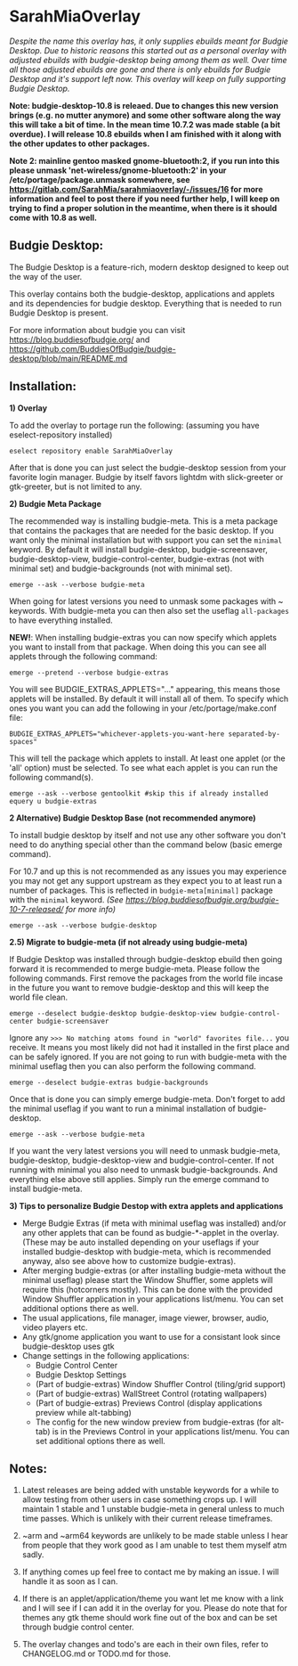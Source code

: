 # SarahMiaOverlay

*Despite the name this overlay has, it only supplies ebuilds meant for Budgie Desktop. Due to historic reasons this started out as a personal overlay with adjusted ebuilds with budgie-desktop being among them as well. Over time all those adjusted ebuilds are gone and there is only ebuilds for Budgie Desktop and it's support left now. This overlay will keep on fully supporting Budgie Desktop.*

**Note: budgie-desktop-10.8 is releaed. Due to changes this new version brings (e.g. no mutter anymore) and some other software along the way this will take a bit of time. In the mean time 10.7.2 was made stable (a bit overdue). I will release 10.8 ebuilds when I am finished with it along with the other updates to other packages.**

**Note 2: mainline gentoo masked gnome-bluetooth:2, if you run into this please unmask 'net-wireless/gnome-bluetooth:2' in your /etc/portage/package.unmask somewhere, see https://gitlab.com/SarahMia/sarahmiaoverlay/-/issues/16 for more information and feel to post there if you need further help, I will keep on trying to find a proper solution in the meantime, when there is it should come with 10.8 as well.**

## Budgie Desktop:

The Budgie Desktop is a feature-rich, modern desktop designed to keep out the way of the user.

This overlay contains both the budgie-desktop, applications and applets and its dependencies for budgie desktop. Everything that is needed to run Budgie Desktop is present.

For more information about budgie you can visit https://blog.buddiesofbudgie.org/ and https://github.com/BuddiesOfBudgie/budgie-desktop/blob/main/README.md

## Installation:

**1) Overlay**

To add the overlay to portage run the following: (assuming you have eselect-repository installed)

	eselect repository enable SarahMiaOverlay

After that is done you can just select the budgie-desktop session from your favorite login manager. Budgie by itself favors lightdm with slick-greeter or gtk-greeter, but is not limited to any.

**2) Budgie Meta Package**

The recommended way is installing budgie-meta. This is a meta package that contains the packages that are needed for the basic desktop. If you want only the minimal installation but with support you can set the `minimal` keyword. By default it will install budgie-desktop, budgie-screensaver, budgie-desktop-view, budgie-control-center, budgie-extras (not with minimal set) and budgie-backgrounds (not with minimal set).

	emerge --ask --verbose budgie-meta
	
When going for latest versions you need to unmask some packages with ~ keywords. With budgie-meta you can then also set the useflag `all-packages` to have everything installed.

**NEW!**: When installing budgie-extras you can now specify which applets you want to install from that package. When doing this you can see all applets through the following command:

	emerge --pretend --verbose budgie-extras
	
You will see BUDGIE_EXTRAS_APPLETS="..." appearing, this means those applets will be installed. By default it will install all of them. To specify which ones you want you can add the following in your /etc/portage/make.conf file:

	BUDGIE_EXTRAS_APPLETS="whichever-applets-you-want-here separated-by-spaces"
	
This will tell the package which applets to install. At least one applet (or the 'all' option) must be selected. To see what each applet is you can run the following command(s).

	emerge --ask --verbose gentoolkit #skip this if already installed
	equery u budgie-extras

**2 Alternative) Budgie Desktop Base (not recommended anymore)**

To install budgie desktop by itself and not use any other software you don't need to do anything special other than the command below (basic emerge command).

For 10.7 and up this is not recommended as any issues you may experience you may not get any support upstream as they expect you to at least run a number of packages. This is reflected in `budgie-meta[minimal]` package with the `minimal` keyword. *(See https://blog.buddiesofbudgie.org/budgie-10-7-released/ for more info)*

	emerge --ask --verbose budgie-desktop
	
**2.5) Migrate to budgie-meta (if not already using budgie-meta)**

If Budgie Desktop was installed through budgie-desktop ebuild then going forward it is recommended to merge budgie-meta. Please follow the following commands. First remove the packages from the world file incase in the future you want to remove budgie-desktop and this will keep the world file clean.

	emerge --deselect budgie-desktop budgie-desktop-view budgie-control-center budgie-screensaver

Ignore any `>>> No matching atoms found in "world" favorites file...` you receive. It means you most likely did not had it installed in the first place and can be safely ignored.
If you are not going to run with budgie-meta with the minimal useflag then you can also perform the following command.

	emerge --deselect budgie-extras budgie-backgrounds
	
Once that is done you can simply emerge budgie-meta. Don't forget to add the minimal useflag if you want to run a minimal installation of budgie-desktop.

	emerge --ask --verbose budgie-meta
	
If you want the very latest versions you will need to unmask budgie-meta, budgie-desktop, budgie-desktop-view and budgie-control-center. If not running with minimal you also need to unmask budgie-backgrounds. And everything else above still applies. Simply run the emerge command to install budgie-meta.

**3) Tips to personalize Budgie Destop with extra applets and applications**

- Merge Budgie Extras (if meta with minimal useflag was installed) and/or any other applets that can be found as budgie-\*-applet in the overlay. (These may be auto installed depending on your useflags if your installed budgie-desktop with budgie-meta, which is recommended anyway, also see above how to customize budgie-extras).
- After merging budgie-extras (or after installing budgie-meta without the minimal useflag) please start the Window Shuffler, some applets will require this (hotcorners mostly). This can be done with the provided Window Shuffler application in your applications list/menu. You can set additional options there as well.
- The usual applications, file manager, image viewer, browser, audio, video players etc.
- Any gtk/gnome application you want to use for a consistant look since budgie-desktop uses gtk
- Change settings in the following applications:
	- Budgie Control Center
	- Budgie Desktop Settings
	- (Part of budgie-extras) Window Shuffler Control (tiling/grid support)
	- (Part of budgie-extras) WallStreet Control (rotating wallpapers)
	- (Part of budgie-extras) Previews Control (display applications preview while alt-tabbing)
	- The config for the new window preview from budgie-extras (for alt-tab) is in the Previews Control in your applications list/menu. You can set additional options there as well.

## Notes:

1) Latest releases are being added with unstable keywords for a while to allow testing from other users in case something crops up. I will maintain 1 stable and 1 unstable budgie-meta in general unless to much time passes. Which is unlikely with their current release timeframes.

2) ~arm and ~arm64 keywords are unlikely to be made stable unless I hear from people that they work good as I am unable to test them myself atm sadly.

3) If anything comes up feel free to contact me by making an issue. I will handle it as soon as I can.

4) If there is an applet/application/theme you want let me know with a link and I will see if I can add it in the overlay for you. Please do note that for themes any gtk theme should work fine out of the box and can be set through budgie control center.

5) The overlay changes and todo's are each in their own files, refer to CHANGELOG.md or TODO.md for those.
